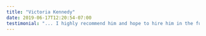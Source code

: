 ```yaml
---
title: "Victoria Kennedy"
date: 2019-06-17T12:20:54-07:00
testimonial: "... I highly recommend him and hope to hire him in the future."
---
```

